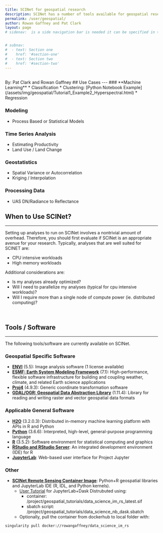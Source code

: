 ```yaml
---
title: SCINet for geospatial research
description: SCINet has a number of tools available for geospatial research
permalink: /user/geospatial/
author: Rowan Gaffney and Pat Clark
layout: page
# sidenav:  is a side navigation bar is needed it can be specified in the _data/navigation.yml file


# subnav:
#  - text: Section one
#    href: '#section-one'
#  - text: Section two
#    href: '#section-two'
---
```

<br>
By: Pat Clark and Rowan Gaffney
## Use Cases
---
### **Machine Learning**
* Classification
* Clustering: [Python Notebook Example](/assets/img/geospatial/Tutorial1_Example2_Hyperspectral.html)
* Regression

### **Modeling**
* Process Based or Statistical Models

### **Time Series Analysis**
* Estimating Productivity
* Land Use / Land Change

### **Geostatistics**
* Spatial Variance or Autocorrelation
* Kriging / Interpolation

### **Processing Data**
* UAS DN/Radiance to Reflectance

## When to Use SCINet?
---
Setting up analyses to run on SCINet involves a nontrivial amount of overhead. Therefore, you should first evaluate if SCINet is an appropriate avenue for your research. Typically, analyses that are well suited for SCINET are:
* CPU intensive workloads
* High memory workloads

Additional considerations are:
* Is my analyses already optimized?
* Will I need to parallelize my analyses (typical for cpu intensive workloads)?
* Will I require more than a single node of compute power (ie. distributed computing)?
<br>

## Tools / Software
---
The following tools/software are currently available on SCINet.
### Geospatial Specific Software
* [**ENVI**](https://www.harrisgeospatial.com/Software-Technology/ENVI) (5.5): Image analysis software (1 license available)
* [**ESMF: Earth System Modeling Framework**]() (7.1): High-performance, flexible software infrastructure for building and coupling weather, climate, and related Earth science applications
* [**Proj4**](https://github.com/OSGeo/PROJ) (4.9.3): Generic coordinate transformation software
* [**GDAL/OGR: Geospatial Data Abstraction Library**](https://gdal.org/) (1.11.4): Library for reading and writing raster and vector geospatial data formats

### Applicable General Software
* [**H2O**](https://www.h2o.ai) (3.2.0.3): Distributed in-memory machine learning platform with APIs in R and Python
* [**Python**](https://www.python.org/) (3.6.6): Interpreted, high-level, general-purpose programming language
* [**R**](https://www.r-project.org/) (3.5.2): Software environment for statistical computing and graphics
* [**RStudio and RStudio Server**](https://www.rstudio.com/): An integrated development environment (IDE) for R
* [**JupyterLab**](https://jupyterlab.readthedocs.io/en/stable/): Web-based user interface for Project Jupyter

### Other
* [**SCINet Remote Sensing Container Image**](https://hub.docker.com/r/rowangaffney/data_science_im_rs): Python+R geospatial libraries and JupyterLab IDE (R, IDL, and Python kernels).
    * [User Tutorial](/assets/img/geospatial/Tutorial1.html) for JupyterLab+Dask Distrubuted using:
      * container: /project/geospatial_tutorials/data_science_im_rs_latest.sif
      * sbatch script: /project/geospatial_tutorials/data_science_nb_dask.sbatch
    *  Optionally, pull the container from dockerhub to local folder with:
```bash
singularity pull docker://rowangaffney/data_science_im_rs
```

